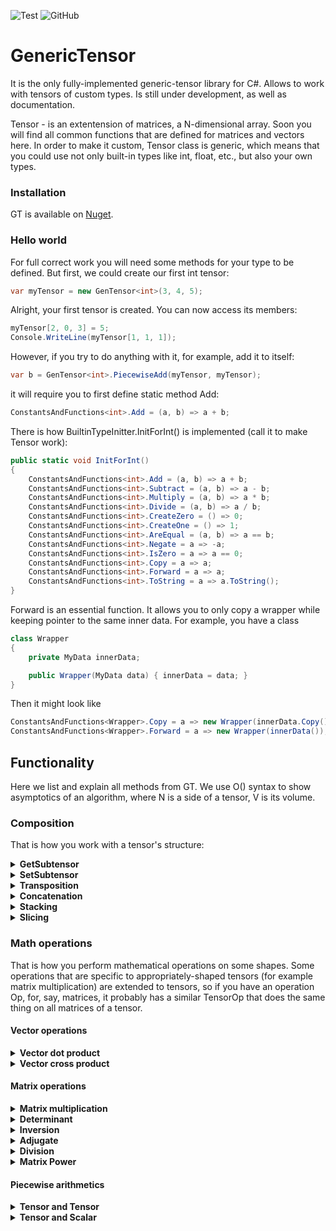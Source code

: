 ![Test](https://github.com/WhiteBlackGoose/GenericTensor/workflows/Test/badge.svg)
![GitHub](https://img.shields.io/github/license/WhiteBlackGoose/GenericTensor?color=blue)

# GenericTensor

It is the only fully-implemented generic-tensor library for C#. Allows to work with tensors of custom types.
Is still under development, as well as documentation.

Tensor - is an extentension of matrices, a N-dimensional array. Soon you will find all common functions that are
defined for matrices and vectors here. In order to make it custom, Tensor class is generic, which means that
you could use not only built-in types like int, float, etc., but also your own types.

### Installation

GT is available on [Nuget](https://www.nuget.org/packages/GenericTensor/).

### Hello world

For full correct work you will need some methods for your type to be defined. But first, we could
create our first int tensor:

```cs
var myTensor = new GenTensor<int>(3, 4, 5);
```

Alright, your first tensor is created. You can now access its members:
```cs
myTensor[2, 0, 3] = 5;
Console.WriteLine(myTensor[1, 1, 1]);
```

However, if you try to do anything with it,
for example, add it to itself:

```cs
var b = GenTensor<int>.PiecewiseAdd(myTensor, myTensor);
```

it will require you to first define static method Add:

```cs
ConstantsAndFunctions<int>.Add = (a, b) => a + b;
```

There is how BuiltinTypeInitter.InitForInt() is implemented (call it to make Tensor<int> work):

```cs
public static void InitForInt()
{
    ConstantsAndFunctions<int>.Add = (a, b) => a + b;
    ConstantsAndFunctions<int>.Subtract = (a, b) => a - b;
    ConstantsAndFunctions<int>.Multiply = (a, b) => a * b;
    ConstantsAndFunctions<int>.Divide = (a, b) => a / b;
    ConstantsAndFunctions<int>.CreateZero = () => 0;
    ConstantsAndFunctions<int>.CreateOne = () => 1;
    ConstantsAndFunctions<int>.AreEqual = (a, b) => a == b;
    ConstantsAndFunctions<int>.Negate = a => -a;
    ConstantsAndFunctions<int>.IsZero = a => a == 0;
    ConstantsAndFunctions<int>.Copy = a => a;
    ConstantsAndFunctions<int>.Forward = a => a;
    ConstantsAndFunctions<int>.ToString = a => a.ToString();
}
```

Forward is an essential function. It allows you to only copy a wrapper while
keeping pointer to the same inner data. For example, you have a class
```cs
class Wrapper
{
    private MyData innerData;

    public Wrapper(MyData data) { innerData = data; }
}
```

Then it might look like

```cs
ConstantsAndFunctions<Wrapper>.Copy = a => new Wrapper(innerData.Copy());
ConstantsAndFunctions<Wrapper>.Forward = a => new Wrapper(innerData());
```


## Functionality

Here we list and explain all methods from GT. We use O() syntax to show
asymptotics of an algorithm, where N is a side of a tensor, V is its volume.

### Composition

That is how you work with a tensor's structure:

<details><summary><strong>GetSubtensor</strong></summary><p>

```cs
public GenTensor<T> GetSubtensor(params int[] indecies)
```

Allows to get a subtensor with SHARED data (so that any changes to
intial tensor or the subtensor will be reflected in both).

For example, Subtensor of a matrix is a vector (row).

Works for O(1)
</p></details>

<details><summary><strong>SetSubtensor</strong></summary><p>

```cs
public void SetSubtensor(GenTensor<T> sub, params int[] indecies);
```

Allows to set a subtensor by forwarding all elements from sub to this. Override
ConstantsAndFunctions<T>.Forward to enable it.

Works for O(V)
</p></details>

<details><summary><strong>Transposition</strong></summary><p>

```cs
public void Transpose(int axis1, int axis2);
public void TransposeMatrix();
```

Swaps axis1 and axis2 in this.
TransposeMatrix swaps the last two axes.

Works for O(1)
</p></details>

<details><summary><strong>Concatenation</strong></summary><p>

```cs
public static GenTensor<T> Concat(GenTensor<T> a, GenTensor<T> b);
```

Conatenates two tensors by their first axis. For example, concatenation of
two tensors of shape [4 x 5 x 6] and [7 x 5 x 6] is a tensor of shape
[11 x 5 x 6]. 

Works for O(N)
</p></details>

<details><summary><strong>Stacking</strong></summary><p>

```cs
public static GenTensor<T> Stack(params GenTensor<T>[] elements);
```

Unites all same-shape elements into one tensor with 1 dimension more.
For example, if t1, t2, and t3 are of shape [2 x 5], Stack(t1, t2, t3) will
return a tensor of shape [3 x 2 x 5]

Works for O(V)
</p></details>

<details><summary><strong>Slicing</strong></summary><p>

```cs
public GenTensor<T> Slice(int leftIncluding, int rightExcluding);
```

Slices this into another tensor with data-sharing. Syntax and use is similar to
python's numpy:

```py
v = myTensor[2:3]
```

is the same as

```cs
var v = myTensor.Slice(2, 3);
```

Works for O(N)
</p></details>

### Math operations

That is how you perform mathematical operations on some shapes.
Some operations that are specific to appropriately-shaped tensors
(for example matrix multiplication) are extended to tensors, so if you have
an operation Op, for, say, matrices, it probably has a similar TensorOp that
does the same thing on all matrices of a tensor.

#### Vector operations

<details><summary><strong>Vector dot product</strong></summary><p>

```cs
public static T VectorDotProduct(GenTensor<T> a, GenTensor<T> b);
public static GenTensor<T> TensorVectorDotProduct(GenTensor<T> a, GenTensor<T> b);
```

Counts dot product of two same-shaped vectors. For example, you have v1 = {2, 3, 4},
v2 = {5, 6, 7}, then VectorDotProduct(v1, v2) = 2 * 5 + 3 * 6 + 4 * 7 = 56.

Works for O(V)
</p></details>

<details><summary><strong>Vector cross product</strong></summary><p>

```cs
public static GenTensor<T> VectorCrossProduct(GenTensor<T> a, GenTensor<T> b);
public static GenTensor<T> TensorVectorCrossProduct(GenTensor<T> a, GenTensor<T> b);
```

Counts cross product of two same-shaped vectors. The resulting vector is such one
that is perdendicular to all of the arguments.

Works for O(V)
</p></details>

#### Matrix operations

<details><summary><strong>Matrix multiplication</strong></summary><p>

```cs
public static GenTensor<T> MatrixMultiply(GenTensor<T> a, GenTensor<T> b);
public static GenTensor<T> TensorMatrixMultiply(GenTensor<T> a, GenTensor<T> b);
```

Performs matrix multiplication operation of two matrices. One's height should be the same
as Another's width.

Works for O(N^3)
</p></details>

<details><summary><strong>Determinant</strong></summary><p>

```cs
public T DeterminantLaplace();
public T DeterminantGaussianSafeDivision();
public T DeterminantGaussianSimple();
```

Finds determinant of a square matrix. DeterminantLaplace is the simplest and true
way to find determinant, but it is as slow as O(N!). Guassian elimination works
for O(N^3) but might cause precision loss when dividing. If your type does not
lose precision when being divided, use DeterminantGaussianSimple. Otherwise, for example,
for int, use DeterminantGaussianSafeDivision. 

Works for O(N!), O(N^3)
</p></details>

<details><summary><strong>Inversion</strong></summary><p>

```cs
public void InvertMatrix();
public void TensorMatrixInvert();
```

Inverts A to B such that A * B = I where I is identity matrix.

Works for O(N^4)
</p></details>

<details><summary><strong>Adjugate</strong></summary><p>

```cs
public GenTensor<T> Adjoint();
```

Returns an adjugate matrix.

Works for O(N^4)
</p></details>

<details><summary><strong>Division</strong></summary><p>

```cs
public static GenTensor<T> MatrixDivide(GenTensor<T> a, GenTensor<T> b);
public static GenTensor<T> TensorMatrixDivide(GenTensor<T> a, GenTensor<T> b)
```

Of A, B returns such C that A == C * B.

Works for O(N^4)
</p></details>

<details><summary><strong>Matrix Power</strong></summary><p>

```cs
public static GenTensor<T> MatrixPower(GenTensor<T> m, int power);
public static GenTensor<T> TensorMatrixPower(GenTensor<T> m, int power);
```

Finds the power of a matrix.

Works for O(log(N) * N^3)
</p></details>

#### Piecewise arithmetics

<details><summary><strong>Tensor and Tensor</strong></summary><p>

```cs
public static GenTensor<T> PiecewiseAdd(GenTensor<T> a, GenTensor<T> b);
public static GenTensor<T> PiecewiseSubtract(GenTensor<T> a, GenTensor<T> b);
public static GenTensor<T> PiecewiseMultiply(GenTensor<T> a, GenTensor<T> b);
public static GenTensor<T> PiecewiseDivide(GenTensor<T> a, GenTensor<T> b);
```

Returns a tensor of an operation being applied to every matching pair so that Add is

```
result[i, j, k...] = a[i, j, k...] + b[i, j, k...]
```

Works for O(V)
</p></details>

<details><summary><strong>Tensor and Scalar</strong></summary><p>

```cs
public static GenTensor<T> PiecewiseAdd(GenTensor<T> a, T b);
public static GenTensor<T> PiecewiseSubtract(GenTensor<T> a, T b);
public static GenTensor<T> PiecewiseSubtract(T a, GenTensor<T> b);
public static GenTensor<T> PiecewiseMultiply(GenTensor<T> a, T b);
public static GenTensor<T> PiecewiseDivide(GenTensor<T> a, T b);
public static GenTensor<T> PiecewiseDivide(T a, GenTensor<T> b);
```

Performs an operation on each of tensor's element and forwards them to the result

Works for O(V)
</p></details>
